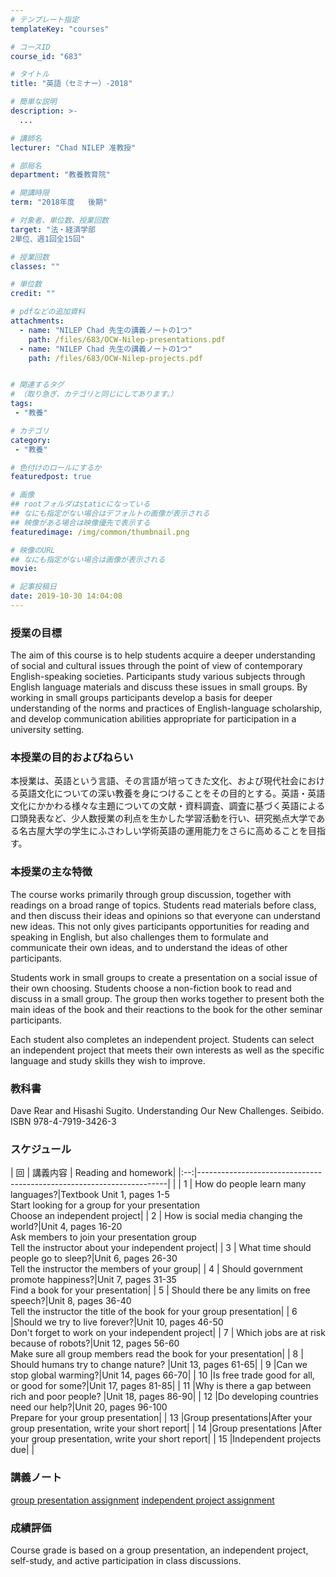 ```yaml
---
# テンプレート指定
templateKey: "courses"

# コースID
course_id: "683"

# タイトル
title: "英語（セミナー）-2018"

# 簡単な説明
description: >-
  ...

# 講師名
lecturer: "Chad NILEP 准教授"

# 部局名
department: "教養教育院"

# 開講時限
term: "2018年度	後期"

# 対象者、単位数、授業回数
target: "法・経済学部
2単位、週1回全15回"

# 授業回数
classes: ""

# 単位数
credit: ""

# pdfなどの追加資料
attachments: 
  - name: "NILEP Chad 先生の講義ノートの1つ" 
    path: /files/683/OCW-Nilep-presentations.pdf
  - name: "NILEP Chad 先生の講義ノートの1つ" 
    path: /files/683/OCW-Nilep-projects.pdf


# 関連するタグ
# （取り急ぎ、カテゴリと同じにしてあります。）
tags:
 - "教養"

# カテゴリ
category:
 - "教養"

# 色付けのロールにするか
featuredpost: true

# 画像
## rootフォルダはstaticになっている
## なにも指定がない場合はデフォルトの画像が表示される
## 映像がある場合は映像優先で表示する
featuredimage: /img/common/thumbnail.png

# 映像のURL
## なにも指定がない場合は画像が表示される
movie: 

# 記事投稿日
date: 2019-10-30 14:04:08
---
```












### 授業の目標

The aim of this course is to help students acquire a deeper understanding of social and cultural issues through the point of view of contemporary English-speaking societies. Participants study various subjects through English language materials and discuss these issues in small groups. By working in small groups participants develop a basis for deeper understanding of the norms and practices of English-language scholarship, and develop communication abilities appropriate for participation in a university setting.

### 本授業の目的およびねらい

本授業は、英語という言語、その言語が培ってきた文化、および現代社会における英語文化についての深い教養を身につけることをその目的とする。英語・英語文化にかかわる様々な主題についての文献・資料調査、調査に基づく英語による口頭発表など、少人数授業の利点を生かした学習活動を行い、研究拠点大学である名古屋大学の学生にふさわしい学術英語の運用能力をさらに高めることを目指す。

### 本授業の主な特徴

The course works primarily through group discussion, together with readings on a broad range of topics. Students read materials before class, and then discuss their ideas and opinions so that everyone can understand new ideas. This not only gives participants opportunities for reading and speaking in English, but also challenges them to formulate and communicate their own ideas, and to understand the ideas of other participants.

Students work in small groups to create a presentation on a social issue of their own choosing. Students choose a non-fiction book to read and discuss in a small group. The group then works together to present both the main ideas of the book and their reactions to the book for the other seminar participants.

Each student also completes an independent project. Students can select an independent project that meets their own interests as well as the specific language and study skills they wish to improve.

### 教科書

Dave Rear and Hisashi Sugito. Understanding Our New Challenges. Seibido. ISBN 978-4-7919-3426-3




### スケジュール
| 回 | 講義内容                                                             | Reading and homework|
|:--:|----------------------------------------------------------------------| |
|  1 | How do people learn many languages?|Textbook Unit 1, pages 1-5<br>Start looking for a group for your presentation<br>Choose an independent project|
|  2 | How is social media changing the world?|Unit 4, pages 16-20<br>Ask members to join your presentation group<br>Tell the instructor about your independent project|
|  3 | What time should people go to sleep?|Unit 6, pages 26-30<br>Tell the instructor the members of your group|
|  4 | Should government promote happiness?|Unit 7, pages 31-35<br>Find a book for your presentation|
|  5 | Should there be any limits on free speech?|Unit 8, pages 36-40<br>Tell the instructor the title of the book for your group presentation|
|  6 |Should we try to live forever?|Unit 10, pages 46-50<br>Don't forget to work on your independent project|
|  7 | Which jobs are at risk because of robots?|Unit 12, pages 56-60<br>Make sure all group members read the book for your presentation|
|  8 | Should humans try to change nature? |Unit 13, pages 61-65|
|  9 |Can we stop global warming?|Unit 14, pages 66-70|
| 10 |Is free trade good for all, or good for some?|Unit 17, pages 81-85|
| 11 |Why is there a gap between rich and poor people? |Unit 18, pages 86-90|
| 12 |Do developing countries need our help?|Unit 20, pages 96-100<br>Prepare for your group presentation|
| 13 |Group presentations|After your group presentation, write your short report|
| 14 |Group presentations |After your group presentation, write your short report|
| 15 |Independent projects due| |



### 講義ノート

[group presentation assignment](/files/683/OCW-Nilep-presentations.pdf) 
[independent project assignment](/files/683/OCW-Nilep-projects.pdf) 






### 成績評価

Course grade is based on a group presentation, an independent project, self-study, and active participation in class discussions.


